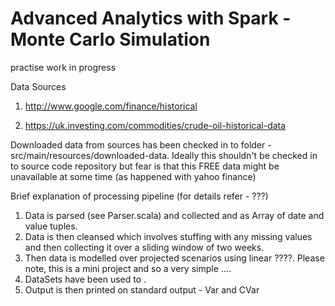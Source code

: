 Advanced Analytics with Spark - Monte Carlo Simulation
======================================================

practise work in progress

Data Sources

  1. http://www.google.com/finance/historical

  2. https://uk.investing.com/commodities/crude-oil-historical-data

  Downloaded data from sources has been checked in to folder - src/main/resources/downloaded-data. Ideally this shouldn't be checked in to source code repository but fear is that this FREE data might be unavailable at some time (as happened with yahoo finance)


Brief explanation of processing pipeline (for details refer - ???)

  1. Data is parsed (see Parser.scala) and collected and as Array of date and value tuples.
  2. Data is then cleansed which involves stuffing with any missing values and then collecting it over a sliding window of two weeks.
  3. Then data is modelled over projected scenarios using linear ????. Please note, this is a mini project and so a very simple ....
  4. DataSets have been used to .
  5. Output is then printed on standard output - Var and CVar
